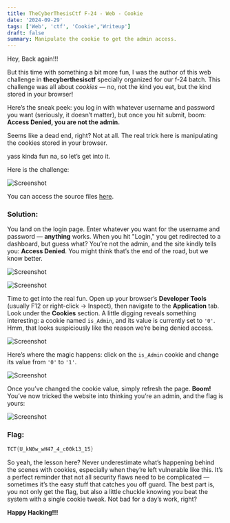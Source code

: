 ```yaml
---
title: TheCyberThesisCtf F-24 - Web - Cookie
date: '2024-09-29'
tags: ['Web', 'ctf', 'Cookie','Writeup']
draft: false
summary: Manipulate the cookie to get the admin access.
---
```


Hey, Back again!!!

But this time with something a bit more fun, I was the author of this web challenge in **thecyberthesisctf** specially organized for our f-24 batch. 
This challenge was all about *cookies* — no, not the kind you eat, but the kind stored in your browser!

Here’s the sneak peek: you log in with whatever username and password you want (seriously, it doesn’t matter), but once you hit submit, boom: **Access Denied, you are not the admin.**

Seems like a dead end, right? Not at all. The real trick here is manipulating the cookies stored in your browser. 

yass kinda fun na, so let’s get into it.

Here is the challenge:

![Screenshot](/static/writeups/thecyberthesisctf/f-24/web/cookie/1.png)

You can access the source files [here](https://github.com/Alishba-Malik/Cookie).

### Solution:

You land on the login page. Enter whatever you want for the username and password — **anything** works. When you hit "Login," you get redirected to a dashboard, but guess what? You’re not the admin, and the site kindly tells you: **Access Denied**. You might think that’s the end of the road, but we know better.

![Screenshot](/static/writeups/thecyberthesisctf/f-24/web/cookie/2.png)

![Screenshot](/static/writeups/thecyberthesisctf/f-24/web/cookie/3.png)

Time to get into the real fun. Open up your browser’s **Developer Tools** (usually F12 or right-click → Inspect), then navigate to the **Application** tab.
Look under the **Cookies** section. A little digging reveals something interesting: a cookie named `is_Admin`, and its value is currently set to `'0'`. Hmm, that looks suspiciously like the reason we’re being denied access.

![Screenshot](/static/writeups/thecyberthesisctf/f-24/web/cookie/4.png)

Here’s where the magic happens: click on the `is_Admin` cookie and change its value from `'0'` to `'1'`.

![Screenshot](/static/writeups/thecyberthesisctf/f-24/web/cookie/5.png)

Once you’ve changed the cookie value, simply refresh the page. **Boom!** You’ve now tricked the website into thinking you’re an admin, and the flag is yours:

![Screenshot](/static/writeups/thecyberthesisctf/f-24/web/cookie/6.png)

### Flag:

```powershell
TCT{U_kN0w_wH47_4_c00k13_15}
```

So yeah, the lesson here? Never underestimate what’s happening behind the scenes with cookies, especially when they’re left vulnerable like this. It’s a perfect reminder that not all security flaws need to be complicated — sometimes it’s the easy stuff that catches you off guard. The best part is, you not only get the flag, but also a little chuckle knowing you beat the system with a single cookie tweak. Not bad for a day’s work, right?

**Happy Hacking!!!**